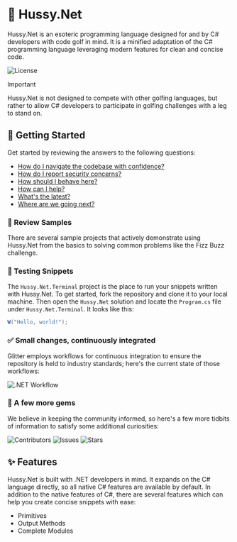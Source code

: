 ﻿# 💃 Hussy.Net

Hussy.Net is an esoteric programming language designed for and by C# developers with code golf in mind. It is a minified adaptation of the C# programming language leveraging modern features for clean and concise code.

![License](https://img.shields.io/github/license/tacosontitan/Hussy.Net?logo=github&style=for-the-badge)

> [!IMPORTANT]
> Hussy.Net is not designed to compete with other golfing languages, but rather to allow C# developers to participate in golfing challenges with a leg to stand on.

## 🚀 Getting Started

Get started by reviewing the answers to the following questions:

- [How do I navigate the codebase with confidence?](http://hussy.tacosontitan.com)
- [How do I report security concerns?](./SECURITY.md)
- [How should I behave here?](./CODE_OF_CONDUCT.md)
- [How can I help?](./CONTRIBUTING.md)
- [What's the latest?](./resources/RELEASE_NOTES.md)
- [Where are we going next?](./resources/ROADMAP.md)

### 🔎 Review Samples

There are several sample projects that actively demonstrate using Hussy.Net from the basics to solving common problems like the Fizz Buzz challenge.

### 🧪 Testing Snippets

The `Hussy.Net.Terminal` project is the place to run your snippets written with Hussy.Net. To get started, fork the repository and clone it to your local machine. Then open the `Hussy.Net` solution and locate the `Program.cs` file under `Hussy.Net.Terminal`. It looks like this:

```csharp
W("Hello, world!");
```

### ✅ Small changes, continuously integrated

Glitter employs workflows for continuous integration to ensure the repository is held to industry standards; here's the
current state of those workflows:

![.NET Workflow](https://img.shields.io/github/actions/workflow/status/tacosontitan/Hussy.Net/build.yml?label=Build%20and%20Test&logo=dotnet&style=for-the-badge)

### 💎 A few more gems

We believe in keeping the community informed, so here's a few more tidbits of information to satisfy some additional
curiosities:

![Contributors](https://img.shields.io/github/contributors/tacosontitan/Hussy.Net?logo=github&style=for-the-badge)
![Issues](https://img.shields.io/github/issues/tacosontitan/Hussy.Net?logo=github&style=for-the-badge)
![Stars](https://img.shields.io/github/stars/tacosontitan/Hussy.Net?logo=github&style=for-the-badge)

## ✨ Features

Hussy.Net is built with .NET developers in mind. It expands on the C# language directly, so all native C# features are available by default. In addition to the native features of C#, there are several features which can help you create concise snippets with ease:

- Primitives
- Output Methods
- Complete Modules